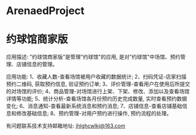 # ArenaedProject
# 约球馆商家版

应用描述: "约球馆商家版"是管理"约球馆"的应用, 是对"约球馆"中场馆、预约管理、店铺信息的管理。

应用功能: 
      1、收藏人数-查看场馆被用户收藏的数据统计; 
      2、扫码凭证-店家扫描预约二维码, 获取预约信息, 验证预约订单; 
      3、评价管理-查看用户在使用后所提交的对场馆的评价; 
      4、商品管理-对场馆进行上架、下架、修改、添加以及查看场馆详情等功能; 
      5、统计分析-查看场馆各月份预约历史完成数量,  实时查看预约数据变化; 
      6、消息通知-查看最新系统消息和预约消息; 
      7、店铺信息-查看店铺基础信息和修改基础信息; 
      8、预约管理-对用户预约进行操作, 预约流程的处理。

有问题联系技术支持邮箱地址: jhlghcwlkj@163.com
